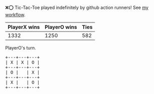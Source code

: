 :x::o: Tic-Tac-Toe played indefinitely by github action runners! See [my workflow](.github/workflows/play.yaml).

|PlayerX wins|PlayerO wins|Ties|
|-|-|-|
|1332|1250|582|

PlayerO's turn.

<pre>
+---+---+---+
| X | X | O |
+---+---+---+
| O |   | X |
+---+---+---+
| X |   | O |
+---+---+---+
</pre>